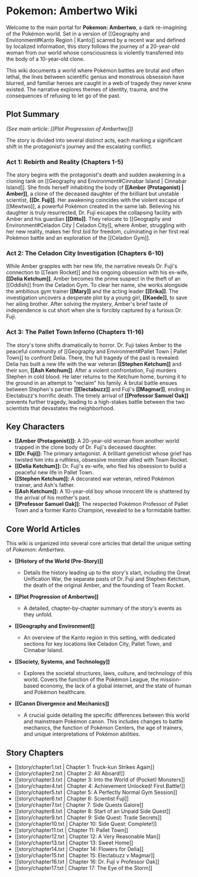 
# Pokemon: Ambertwo Wiki

Welcome to the main portal for **Pokemon: Ambertwo**, a dark re-imagining of the Pokémon world. Set in a version of [[Geography and Environment#Kanto Region | Kanto]] scarred by a recent war and defined by localized information, this story follows the journey of a 20-year-old woman from our world whose consciousness is violently transferred into the body of a 10-year-old clone.

This wiki documents a world where Pokémon battles are brutal and often lethal, the lines between scientific genius and monstrous obsession have blurred, and familiar heroes are caught in a web of tragedy they never knew existed. The narrative explores themes of identity, trauma, and the consequences of refusing to let go of the past.

## Plot Summary

*(See main article: [[Plot Progression of Ambertwo]])*

The story is divided into several distinct acts, each marking a significant shift in the protagonist's journey and the escalating conflict.

### **Act 1: Rebirth and Reality (Chapters 1-5)**

The story begins with the protagonist's death and sudden awakening in a cloning tank on [[Geography and Environment#Cinnabar Island | Cinnabar Island]]. She finds herself inhabiting the body of **[[Amber (Protagonist) | Amber]]**, a clone of the deceased daughter of the brilliant but unstable scientist, **[[Dr. Fuji]]**. Her awakening coincides with the violent escape of [[Mewtwo]], a powerful Pokémon created in the same lab. Believing his daughter is truly resurrected, Dr. Fuji escapes the collapsing facility with Amber and his guardian **[[Ditto]]**. They relocate to [[Geography and Environment#Celadon City | Celadon City]], where Amber, struggling with her new reality, makes her first bid for freedom, culminating in her first real Pokémon battle and an exploration of the [[Celadon Gym]].

### **Act 2: The Celadon City Investigation (Chapters 6-10)**

While Amber grapples with her new life, the narrative reveals Dr. Fuji's connection to [[Team Rocket]] and his ongoing obsession with his ex-wife, **[[Delia Ketchum]]**. Amber becomes the prime suspect in the theft of an [[Oddish]] from the Celadon Gym. To clear her name, she works alongside the ambitious gym trainer **[[Mary]]** and the acting leader **[[Erika]]**. The investigation uncovers a desperate plot by a young girl, **[[Kaede]]**, to save her ailing brother. After solving the mystery, Amber's brief taste of independence is cut short when she is forcibly captured by a furious Dr. Fuji.

### **Act 3: The Pallet Town Inferno (Chapters 11-16)**

The story's tone shifts dramatically to horror. Dr. Fuji takes Amber to the peaceful community of [[Geography and Environment#Pallet Town | Pallet Town]] to confront Delia. There, the full tragedy of the past is revealed: Delia has built a new life with the war veteran **[[Stephen Ketchum]]** and their son, **[[Ash Ketchum]]**. After a violent confrontation, Fuji murders Stephen in cold blood. He later returns to the Ketchum home, burning it to the ground in an attempt to "reclaim" his family. A brutal battle ensues between Stephen's partner **[[Electabuzz]]** and Fuji's **[[Magmar]]**, ending in Electabuzz's horrific death. The timely arrival of **[[Professor Samuel Oak]]** prevents further tragedy, leading to a high-stakes battle between the two scientists that devastates the neighborhood.

## Key Characters

*   **[[Amber (Protagonist)]]:** A 20-year-old woman from another world trapped in the clone body of Dr. Fuji's deceased daughter.
*   **[[Dr. Fuji]]:** The primary antagonist. A brilliant geneticist whose grief has twisted him into a ruthless, obsessive monster allied with Team Rocket.
*   **[[Delia Ketchum]]:** Dr. Fuji's ex-wife, who fled his obsession to build a peaceful new life in Pallet Town.
*   **[[Stephen Ketchum]]:** A decorated war veteran, retired Pokémon trainer, and Ash's father.
*   **[[Ash Ketchum]]:** A 10-year-old boy whose innocent life is shattered by the arrival of his mother's past.
*   **[[Professor Samuel Oak]]:** The respected Pokémon Professor of Pallet Town and a former Kanto Champion, revealed to be a formidable battler.

## Core World Articles

This wiki is organized into several core articles that detail the unique setting of *Pokemon: Ambertwo*.

*   **[[History of the World (Pre-Story)]]**
    *   Details the history leading up to the story's start, including the Great Unification War, the separate pasts of Dr. Fuji and Stephen Ketchum, the death of the original Amber, and the founding of Team Rocket.

*   **[[Plot Progression of Ambertwo]]**
    *   A detailed, chapter-by-chapter summary of the story's events as they unfold.

*   **[[Geography and Environment]]**
    *   An overview of the Kanto region in this setting, with dedicated sections for key locations like Celadon City, Pallet Town, and Cinnabar Island.

*   **[[Society, Systems, and Technology]]**
    *   Explores the societal structures, laws, culture, and technology of this world. Covers the function of the Pokémon League, the mission-based economy, the lack of a global internet, and the state of human and Pokémon healthcare.

*   **[[Canon Divergence and Mechanics]]**
    *   A crucial guide detailing the specific differences between this world and mainstream Pokémon canon. This includes changes to battle mechanics, the function of Pokémon Centers, the age of trainers, and unique interpretations of Pokémon abilities.

## Story Chapters

*   [[story/chapter1.txt | Chapter 1: Truck-kun Strikes Again]]
*   [[story/chapter2.txt | Chapter 2: All Aboard!]]
*   [[story/chapter3.txt | Chapter 3: Into the World of (Pocket) Monsters]]
*   [[story/chapter4.txt | Chapter 4: Achievement Unlocked! First Battle!]]
*   [[story/chapter5.txt | Chapter 5: A Perfectly Normal Gym Session]]
*   [[story/chapter6.txt | Chapter 6: Scientist Fuji]]
*   [[story/chapter7.txt | Chapter 7: Side Quests Galore]]
*   [[story/chapter8.txt | Chapter 8: Start of an Unpaid Side Quest]]
*   [[story/chapter9.txt | Chapter 9: Side Quest: Trade Secrets]]
*   [[story/chapter10.txt | Chapter 10: Side Quest: Complete!]]
*   [[story/chapter11.txt | Chapter 11: Pallet Town]]
*   [[story/chapter12.txt | Chapter 12: A Very Reasonable Man]]
*   [[story/chapter13.txt | Chapter 13: Sweet Home]]
*   [[story/chapter14.txt | Chapter 14: Flowers for Delia]]
*   [[story/chapter15.txt | Chapter 15: Electabuzz v Magmar]]
*   [[story/chapter16.txt | Chapter 16: Dr. Fuji v Professor Oak]]
*   [[story/chapter17.txt | Chapter 17: The Eye of the Storm]]